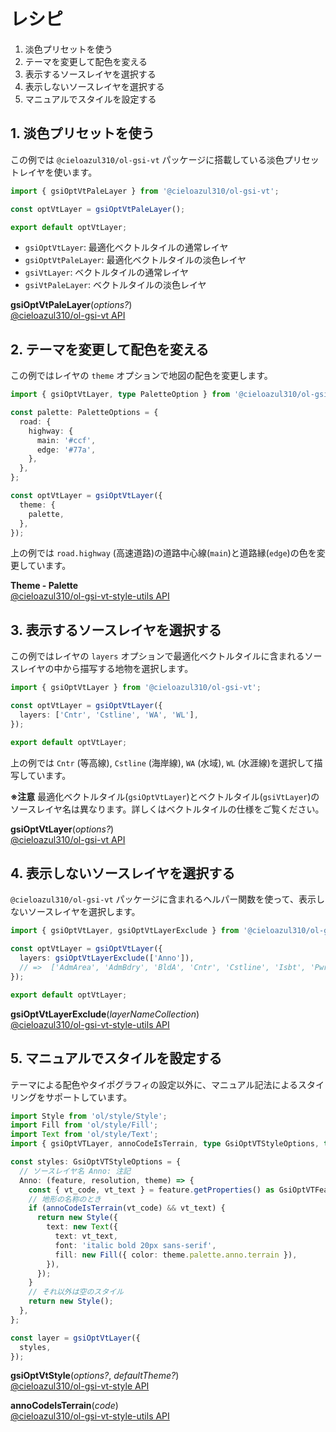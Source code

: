 # レシピ

1. 淡色プリセットを使う
2. テーマを変更して配色を変える
3. 表示するソースレイヤを選択する
4. 表示しないソースレイヤを選択する
5. マニュアルでスタイルを設定する

## 1. 淡色プリセットを使う

この例では `@cieloazul310/ol-gsi-vt` パッケージに搭載している淡色プリセットレイヤを使います。

```ts
import { gsiOptVtPaleLayer } from '@cieloazul310/ol-gsi-vt';

const optVtLayer = gsiOptVtPaleLayer();

export default optVtLayer;
```

- `gsiOptVtLayer`: 最適化ベクトルタイルの通常レイヤ
- `gsiOptVtPaleLayer`: 最適化ベクトルタイルの淡色レイヤ
- `gsiVtLayer`: ベクトルタイルの通常レイヤ
- `gsiVtPaleLayer`: ベクトルタイルの淡色レイヤ

**gsiOptVtPaleLayer**(*options?*)  
[@cieloazul310/ol-gsi-vt API]

## 2. テーマを変更して配色を変える

この例ではレイヤの `theme` オプションで地図の配色を変更します。

```ts
import { gsiOptVtLayer, type PaletteOption } from '@cieloazul310/ol-gsi-vt';

const palette: PaletteOptions = {
  road: {
    highway: {
      main: '#ccf',
      edge: '#77a',
    },
  },
};

const optVtLayer = gsiOptVtLayer({
  theme: {
    palette,
  },
});
```

上の例では `road.highway` (高速道路)の道路中心線(`main`)と道路縁(`edge`)の色を変更しています。

**Theme - Palette**  
[@cieloazul310/ol-gsi-vt-style-utils API]

## 3. 表示するソースレイヤを選択する

この例ではレイヤの `layers` オプションで最適化ベクトルタイルに含まれるソースレイヤの中から描写する地物を選択します。

```ts
import { gsiOptVtLayer } from '@cieloazul310/ol-gsi-vt';

const optVtLayer = gsiOptVtLayer({
  layers: ['Cntr', 'Cstline', 'WA', 'WL'],
});

export default optVtLayer;
```

上の例では `Cntr` (等高線), `Cstline` (海岸線), `WA` (水域), `WL` (水涯線)を選択して描写しています。

**※注意** 最適化ベクトルタイル(`gsiOptVtLayer`)とベクトルタイル(`gsiVtLayer`)のソースレイヤ名は異なります。詳しくはベクトルタイルの仕様をご覧ください。

**gsiOptVtLayer**(*options?*)  
[@cieloazul310/ol-gsi-vt API]

## 4. 表示しないソースレイヤを選択する

`@cieloazul310/ol-gsi-vt` パッケージに含まれるヘルパー関数を使って、表示しないソースレイヤを選択します。

```ts
import { gsiOptVtLayer, gsiOptVtLayerExclude } from '@cieloazul310/ol-gsi-vt';

const optVtLayer = gsiOptVtLayer({
  layers: gsiOptVtLayerExclude(['Anno']),
  // =>  ['AdmArea', 'AdmBdry', 'BldA', 'Cntr', 'Cstline', 'Isbt', 'PwrTrnsmL', 'RailCL', 'RailTrCL', 'RdEdg', 'RdCompt', 'RdCL', 'RvrCL', 'SpcfArea', 'StrctLine', 'StrctArea', 'TpgphArea', 'TpgphLine', 'WA', 'WL', 'WStrA', 'WStrL', 'WRltLine']
});

export default optVtLayer;
```

**gsiOptVtLayerExclude**(*layerNameCollection*)  
[@cieloazul310/ol-gsi-vt-style-utils API]

## 5. マニュアルでスタイルを設定する

テーマによる配色やタイポグラフィの設定以外に、マニュアル記法によるスタイリングをサポートしています。

```ts
import Style from 'ol/style/Style';
import Fill from 'ol/style/Fill';
import Text from 'ol/style/Text';
import { gsiOptVTLayer, annoCodeIsTerrain, type GsiOptVTStyleOptions, type GsiOptVTLayerName } from '@cieloazul310/ol-gsi-vt';

const styles: GsiOptVTStyleOptions = {
  // ソースレイヤ名 Anno: 注記
  Anno: (feature, resolution, theme) => {
    const { vt_code, vt_text } = feature.getProperties() as GsiOptVTFeatureProperties;
    // 地形の名称のとき
    if (annoCodeIsTerrain(vt_code) && vt_text) {
      return new Style({
        text: new Text({
          text: vt_text,
          font: 'italic bold 20px sans-serif',
          fill: new Fill({ color: theme.palette.anno.terrain }),
        }),
      });
    }
    // それ以外は空のスタイル
    return new Style();
  },
};

const layer = gsiOptVtLayer({
  styles,
});
```

**gsiOptVtStyle**(*options?*, *defaultTheme?*)  
[@cieloazul310/ol-gsi-vt-style API]

**annoCodeIsTerrain**(*code*)  
[@cieloazul310/ol-gsi-vt-style-utils API]

[@cieloazul310/ol-gsi-vt API]: ol-gsi-vt-api.md
[@cieloazul310/ol-gsi-vt-style API]: ol-gsi-vt-style-api.md
[@cieloazul310/ol-gsi-vt-style-utils API]: ol-gsi-vt-style-utils-api.md